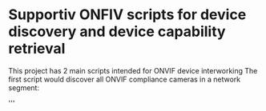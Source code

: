 # Supportiv ONFIV scripts for device discovery and device capability retrieval

This project has 2 main scripts intended for ONVIF device interworking
The first script would discover all ONVIF compliance cameras in a network segment:

'''